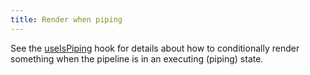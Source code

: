 ```yaml
---
title: Render when piping
---
```

See the [useIsPiping](../hooks/use-is-piping) hook for details 
about how to conditionally render something when the pipeline is in an executing (piping) state.
